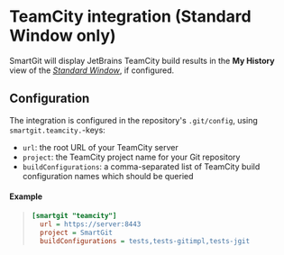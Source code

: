 # TeamCity integration (Standard Window only)

SmartGit will display JetBrains TeamCity build results in the **My History** view of the [*Standard Window*](../GUI/Standard-Window.md), if configured.

## Configuration

The integration is configured in the repository's `.git/config`, using `smartgit.teamcity.`-keys:

* `url`: the root URL of your TeamCity server
* `project`: the TeamCity project name for your Git repository
* `buildConfigurations`: a comma-separated list of TeamCity build configuration names which should be queried

#### Example

>
>``` ini
>[smartgit "teamcity"]
>   url = https://server:8443
>   project = SmartGit
>   buildConfigurations = tests,tests-gitimpl,tests-jgit
>```
